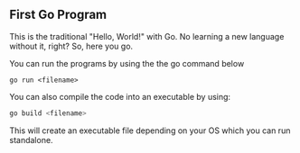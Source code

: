 ## First Go Program 
This is the traditional "Hello, World!" with Go. No learning a new language without it, right? So, here you go.

You can run the programs by using the the go command below

```
go run <filename>
```

You can also compile the code into an executable by using:
```python
go build <filename>
```
This will create an executable file depending on your OS which you can run standalone.
